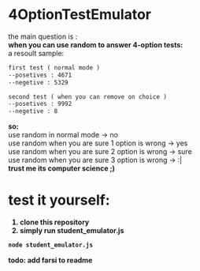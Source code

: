 # 4OptionTestEmulator
the main question is : <br>
<b>when you can use random to answer 4-option tests:</b> <br>
a resoult sample:
~~~xml
first test ( normal mode )
--posetives : 4671
--negetive : 5329

second test ( when you can remove on choice )
--posetives : 9992
--negetive : 8
~~~
<b>so:</b><br>
use random in normal mode -> no <br>
use random when you are sure 1 option is wrong -> yes <br>
use random when you are sure 2 option is wrong -> sure <br>
use random when you are sure 3 option is wrong -> :| <br>
<b>trust me its computer science ;)<b>

# test it yourself:
1. clone this repository 
2. simply run student_emulator.js
~~~bash
node student_emulator.js
~~~

todo: add farsi to readme

